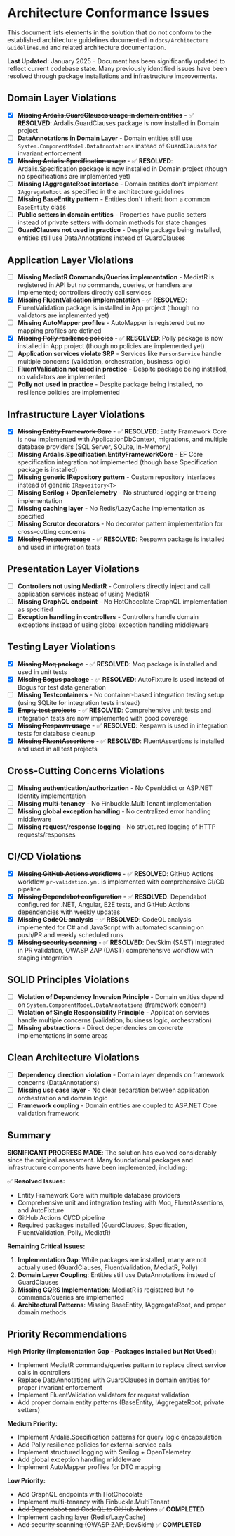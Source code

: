 # Architecture Conformance Issues

This document lists elements in the solution that do not conform to the established architecture guidelines documented in `docs/Architecture Guidelines.md` and related architecture documentation.

**Last Updated:** January 2025 - Document has been significantly updated to reflect current codebase state. Many previously identified issues have been resolved through package installations and infrastructure improvements.

## Domain Layer Violations

- [x] **~~Missing Ardalis.GuardClauses usage in domain entities~~** - ✅ **RESOLVED**: Ardalis.GuardClauses package is now installed in Domain project
- [ ] **DataAnnotations in Domain Layer** - Domain entities still use `System.ComponentModel.DataAnnotations` instead of GuardClauses for invariant enforcement
- [x] **~~Missing Ardalis.Specification usage~~** - ✅ **RESOLVED**: Ardalis.Specification package is now installed in Domain project (though no specifications are implemented yet)
- [ ] **Missing IAggregateRoot interface** - Domain entities don't implement `IAggregateRoot` as specified in the architecture guidelines
- [ ] **Missing BaseEntity pattern** - Entities don't inherit from a common `BaseEntity` class
- [ ] **Public setters in domain entities** - Properties have public setters instead of private setters with domain methods for state changes
- [ ] **GuardClauses not used in practice** - Despite package being installed, entities still use DataAnnotations instead of GuardClauses

## Application Layer Violations

- [ ] **Missing MediatR Commands/Queries implementation** - MediatR is registered in API but no commands, queries, or handlers are implemented; controllers directly call services
- [x] **~~Missing FluentValidation implementation~~** - ✅ **RESOLVED**: FluentValidation package is installed in App project (though no validators are implemented yet)
- [ ] **Missing AutoMapper profiles** - AutoMapper is registered but no mapping profiles are defined
- [x] **~~Missing Polly resilience policies~~** - ✅ **RESOLVED**: Polly package is now installed in App project (though no policies are implemented yet)
- [ ] **Application services violate SRP** - Services like `PersonService` handle multiple concerns (validation, orchestration, business logic)
- [ ] **FluentValidation not used in practice** - Despite package being installed, no validators are implemented
- [ ] **Polly not used in practice** - Despite package being installed, no resilience policies are implemented

## Infrastructure Layer Violations

- [x] **~~Missing Entity Framework Core~~** - ✅ **RESOLVED**: Entity Framework Core is now implemented with ApplicationDbContext, migrations, and multiple database providers (SQL Server, SQLite, In-Memory)
- [ ] **Missing Ardalis.Specification.EntityFrameworkCore** - EF Core specification integration not implemented (though base Specification package is installed)
- [ ] **Missing generic IRepository<T> pattern** - Custom repository interfaces instead of generic `IRepository<T>`
- [ ] **Missing Serilog + OpenTelemetry** - No structured logging or tracing implementation
- [ ] **Missing caching layer** - No Redis/LazyCache implementation as specified
- [ ] **Missing Scrutor decorators** - No decorator pattern implementation for cross-cutting concerns
- [x] **~~Missing Respawn usage~~** - ✅ **RESOLVED**: Respawn package is installed and used in integration tests

## Presentation Layer Violations

- [ ] **Controllers not using MediatR** - Controllers directly inject and call application services instead of using MediatR
- [ ] **Missing GraphQL endpoint** - No HotChocolate GraphQL implementation as specified
- [ ] **Exception handling in controllers** - Controllers handle domain exceptions instead of using global exception handling middleware

## Testing Layer Violations

- [x] **~~Missing Moq package~~** - ✅ **RESOLVED**: Moq package is installed and used in unit tests
- [x] **~~Missing Bogus package~~** - ✅ **RESOLVED**: AutoFixture is used instead of Bogus for test data generation
- [ ] **Missing Testcontainers** - No container-based integration testing setup (using SQLite for integration tests instead)
- [x] **~~Empty test projects~~** - ✅ **RESOLVED**: Comprehensive unit tests and integration tests are now implemented with good coverage
- [x] **~~Missing Respawn usage~~** - ✅ **RESOLVED**: Respawn is used in integration tests for database cleanup
- [x] **~~Missing FluentAssertions~~** - ✅ **RESOLVED**: FluentAssertions is installed and used in all test projects

## Cross-Cutting Concerns Violations

- [ ] **Missing authentication/authorization** - No OpenIddict or ASP.NET Identity implementation
- [ ] **Missing multi-tenancy** - No Finbuckle.MultiTenant implementation
- [ ] **Missing global exception handling** - No centralized error handling middleware
- [ ] **Missing request/response logging** - No structured logging of HTTP requests/responses

## CI/CD Violations

- [x] **~~Missing GitHub Actions workflows~~** - ✅ **RESOLVED**: GitHub Actions workflow `pr-validation.yml` is implemented with comprehensive CI/CD pipeline
- [x] **~~Missing Dependabot configuration~~** - ✅ **RESOLVED**: Dependabot configured for .NET, Angular, E2E tests, and GitHub Actions dependencies with weekly updates
- [x] **~~Missing CodeQL analysis~~** - ✅ **RESOLVED**: CodeQL analysis implemented for C# and JavaScript with automated scanning on push/PR and weekly scheduled runs
- [x] **~~Missing security scanning~~** - ✅ **RESOLVED**: DevSkim (SAST) integrated in PR validation, OWASP ZAP (DAST) comprehensive workflow with staging integration

## SOLID Principles Violations

- [ ] **Violation of Dependency Inversion Principle** - Domain entities depend on `System.ComponentModel.DataAnnotations` (framework concern)
- [ ] **Violation of Single Responsibility Principle** - Application services handle multiple concerns (validation, business logic, orchestration)
- [ ] **Missing abstractions** - Direct dependencies on concrete implementations in some areas

## Clean Architecture Violations

- [ ] **Dependency direction violation** - Domain layer depends on framework concerns (DataAnnotations)
- [ ] **Missing use case layer** - No clear separation between application orchestration and domain logic
- [ ] **Framework coupling** - Domain entities are coupled to ASP.NET Core validation framework

## Summary

**SIGNIFICANT PROGRESS MADE**: The solution has evolved considerably since the original assessment. Many foundational packages and infrastructure components have been implemented, including:

✅ **Resolved Issues:**
- Entity Framework Core with multiple database providers
- Comprehensive unit and integration testing with Moq, FluentAssertions, and AutoFixture
- GitHub Actions CI/CD pipeline
- Required packages installed (GuardClauses, Specification, FluentValidation, Polly, MediatR)

**Remaining Critical Issues:**
1. **Implementation Gap**: While packages are installed, many are not actually used (GuardClauses, FluentValidation, MediatR, Polly)
2. **Domain Layer Coupling**: Entities still use DataAnnotations instead of GuardClauses
3. **Missing CQRS Implementation**: MediatR is registered but no commands/queries are implemented
4. **Architectural Patterns**: Missing BaseEntity, IAggregateRoot, and proper domain methods

## Priority Recommendations

**High Priority (Implementation Gap - Packages Installed but Not Used):**
- Implement MediatR commands/queries pattern to replace direct service calls in controllers
- Replace DataAnnotations with GuardClauses in domain entities for proper invariant enforcement
- Implement FluentValidation validators for request validation
- Add proper domain entity patterns (BaseEntity, IAggregateRoot, private setters)

**Medium Priority:**
- Implement Ardalis.Specification patterns for query logic encapsulation
- Add Polly resilience policies for external service calls
- Implement structured logging with Serilog + OpenTelemetry
- Add global exception handling middleware
- Implement AutoMapper profiles for DTO mapping

**Low Priority:**
- Add GraphQL endpoints with HotChocolate
- Implement multi-tenancy with Finbuckle.MultiTenant
- ~~Add Dependabot and CodeQL to GitHub Actions~~ ✅ **COMPLETED**
- Implement caching layer (Redis/LazyCache)
- ~~Add security scanning (OWASP ZAP, DevSkim)~~ ✅ **COMPLETED**
